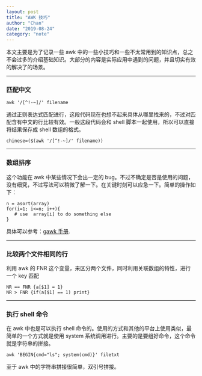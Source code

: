 ```yaml
---
layout: post
title: "AWK 技巧"
author: "Chan"
date: "2019-08-24"
category: "note"
---
```


本文主要是为了记录一些 awk 中的一些小技巧和一些不太常用到的知识点，总之不会过多的介绍基础知识。大部分的内容是实际应用中遇到的问题，并且切实有效的解决了的场景。

---

### 匹配中文

```shell
awk '/[^!-~]/' filename
```

通过正则表达式匹配进行，这段代码现在也想不起来具体从哪里找来的，不过对匹配含有中文的行比较有效。一般这段代码会和 shell 脚本一起使用，所以可以直接将结果保存成 shell 数组的格式。

```shell
chinese=($(awk '/[^!-~]/' filename))
```

---

### 数组排序

这个功能在 awk 中某些情况下会出一定的 bug。不过不确定是否是使用的问题，没有细究，不过写法可以稍微了解一下。在关键时刻可以应急一下。简单的操作如下：

```shell
n = asort(array)
for(i=1; i<=n; i++){
   # use  array[i] to do something else
}
```

具体可以参考：[gawk 手册](https://www.gnu.org/software/gawk/manual/html_node/Array-Sorting-Functions.html#Array-Sorting-Functions).

---

### 比较两个文件相同的行

利用 awk 的 FNR 这个变量，来区分两个文件，同时利用关联数组的特性，进行一个 key 匹配

```shell
NR == FNR {a[$1] = 1}
NR > FNR {if(a[$1] == 1) print}
```

---

### 执行 shell 命令

在 awk 中也是可以执行 shell 命令的。使用的方式和其他的平台上使用类似，最简单的一个方式就是使用 system 系统调用进行。主要的是要组好命令，这个命令就是字符串的拼接。

```shell
awk 'BEGIN{cmd="ls"; system(cmd)}' filetxt
```

至于 awk 中的字符串拼接很简单，双引号拼接。